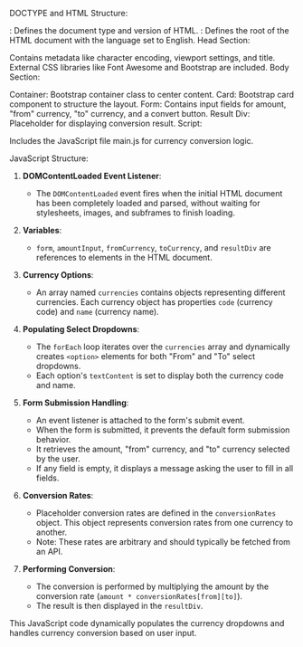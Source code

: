 DOCTYPE and HTML Structure:

<!DOCTYPE html>: Defines the document type and version of HTML.
<html lang="en">: Defines the root of the HTML document with the language set to English.
Head Section:

Contains metadata like character encoding, viewport settings, and title.
External CSS libraries like Font Awesome and Bootstrap are included.
Body Section:

Container: Bootstrap container class to center content.
Card: Bootstrap card component to structure the layout.
Form: Contains input fields for amount, "from" currency, "to" currency, and a convert button.
Result Div: Placeholder for displaying conversion result.
Script:

Includes the JavaScript file main.js for currency conversion logic.

JavaScript Structure:
1. **DOMContentLoaded Event Listener**:
   - The `DOMContentLoaded` event fires when the initial HTML document has been completely loaded and parsed, without waiting for stylesheets, images, and subframes to finish loading.

2. **Variables**:
   - `form`, `amountInput`, `fromCurrency`, `toCurrency`, and `resultDiv` are references to elements in the HTML document.

3. **Currency Options**:
   - An array named `currencies` contains objects representing different currencies. Each currency object has properties `code` (currency code) and `name` (currency name).

4. **Populating Select Dropdowns**:
   - The `forEach` loop iterates over the `currencies` array and dynamically creates `<option>` elements for both "From" and "To" select dropdowns.
   - Each option's `textContent` is set to display both the currency code and name.

5. **Form Submission Handling**:
   - An event listener is attached to the form's submit event.
   - When the form is submitted, it prevents the default form submission behavior.
   - It retrieves the amount, "from" currency, and "to" currency selected by the user.
   - If any field is empty, it displays a message asking the user to fill in all fields.

6. **Conversion Rates**:
   - Placeholder conversion rates are defined in the `conversionRates` object. This object represents conversion rates from one currency to another.
   - Note: These rates are arbitrary and should typically be fetched from an API.

7. **Performing Conversion**:
   - The conversion is performed by multiplying the amount by the conversion rate (`amount * conversionRates[from][to]`).
   - The result is then displayed in the `resultDiv`.

This JavaScript code dynamically populates the currency dropdowns and handles currency conversion based on user input. 